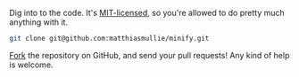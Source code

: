 Dig into to the code. It's [MIT-licensed](http://opensource.org/licenses/MIT), so you're allowed to do pretty much anything with it.

```sh
git clone git@github.com:matthiasmullie/minify.git
```

[Fork](https://github.com/matthiasmullie/minify/) the repository on GitHub, and send your pull requests! Any kind of help is welcome.
